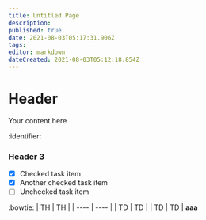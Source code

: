 ```yaml
---
title: Untitled Page
description: 
published: true
date: 2021-08-03T05:17:31.906Z
tags: 
editor: markdown
dateCreated: 2021-08-03T05:12:18.854Z
---
```


# Header
Your content here

:identifier:
### Header 3
- [x] Checked task item
- [x] Another checked task item
- [ ] Unchecked task item

:bowtie:
|  TH  |  TH  |
| ---- | ---- |
|  TD  |  TD  |
|  TD  |  TD  |
<b onclick="alert(1)">aaa</b>